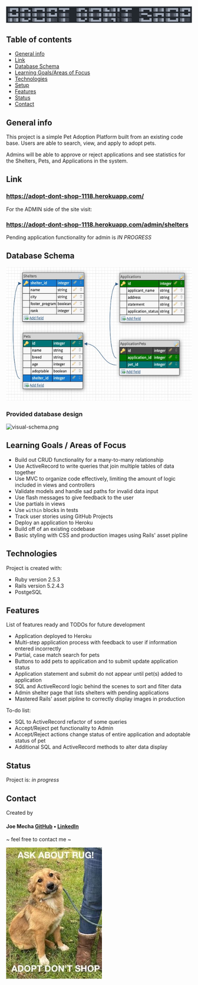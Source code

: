 ![Title](/app/assets/images/title.jpg "Adopt Don't Shop")
## Table of contents
* [General info](#general-info)
* [Link](#link)
* [Database Schema](#database-schema)
* [Learning Goals/Areas of Focus](#learning-goals)
* [Technologies](#technologies)
* [Setup](#setup)
* [Features](#features)
* [Status](#status)
* [Contact](#contact)

## General info
This project is a simple Pet Adoption Platform built from an existing code base.
Users are able to search, view, and apply to adopt pets.

Admins will be able to approve or reject applications and see statistics for the
Shelters, Pets, and Applications in the system.


## Link
### https://adopt-dont-shop-1118.herokuapp.com/

For the ADMIN side of the site visit:
### https://adopt-dont-shop-1118.herokuapp.com/admin/shelters
Pending application functionality for admin is _IN PROGRESS_

## Database Schema
![Diagram](/app/assets/images/database_diagram.jpg "Database Diagram")

### Provided database design
![visual-schema.png](https://i.postimg.cc/0ywZgQ1W/visual-schema.png)

## Learning Goals / Areas of Focus
* Build out CRUD functionality for a many-to-many relationship
* Use ActiveRecord to write queries that join multiple tables of data together
* Use MVC to organize code effectively, limiting the amount of logic included in
  views and controllers
* Validate models and handle sad paths for invalid data input
* Use flash messages to give feedback to the user
* Use partials in views
* Use `within` blocks in tests
* Track user stories using GitHub Projects
* Deploy an application to Heroku
* Build off of an existing codebase
* Basic styling with CSS and production images using Rails' asset pipline


## Technologies
Project is created with:
* Ruby version 2.5.3
* Rails version 5.2.4.3
* PostgeSQL


## Features
List of features ready and TODOs for future development
* Application deployed to Heroku
* Multi-step application process with feedback to user if information entered
  incorrectly
* Partial, case match search for pets
* Buttons to add pets to application and to submit update application status
* Application statement and submit do not appear until pet(s) added to
  application
* SQL and ActiveRecord logic behind the scenes to sort and filter data
* Admin shelter page that lists shelters with pending applications
* Mastered Rails' asset pipline to correctly display images in production

To-do list:
* SQL to ActiveRecord refactor of some queries
* Accept/Reject pet functionality to Admin
* Accept/Reject actions change status of entire application and adoptable status
  of pet
* Additional SQL and ActiveRecord methods to alter data display


## Status
Project is: _in progress_


## Contact
Created by
  #### Joe Mecha [GitHub](https://github.com/joemecha) • [LinkedIn](https://www.linkedin.com/in/joemecha/)

~ feel free to contact me ~

![Rug](/app/assets/images/rug.jpg "Adopt this dog")
